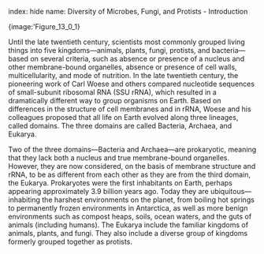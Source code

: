 index: hide
name: Diversity of Microbes, Fungi, and Protists - Introduction


{image:'Figure_13_0_1}
        

Until the late twentieth century, scientists most commonly grouped living things into five kingdoms—animals, plants, fungi, protists, and bacteria—based on several criteria, such as absence or presence of a nucleus and other membrane-bound organelles, absence or presence of cell walls, multicellularity, and mode of nutrition. In the late twentieth century, the pioneering work of Carl Woese and others compared nucleotide sequences of small-subunit ribosomal RNA (SSU rRNA), which resulted in a dramatically different way to group organisms on Earth. Based on differences in the structure of cell membranes and in rRNA, Woese and his colleagues proposed that all life on Earth evolved along three lineages, called domains. The three domains are called Bacteria, Archaea, and Eukarya.

Two of the three domains—Bacteria and Archaea—are prokaryotic, meaning that they lack both a nucleus and true membrane-bound organelles. However, they are now considered, on the basis of membrane structure and rRNA, to be as different from each other as they are from the third domain, the Eukarya. Prokaryotes were the first inhabitants on Earth, perhaps appearing approximately 3.9 billion years ago. Today they are ubiquitous—inhabiting the harshest environments on the planet, from boiling hot springs to permanently frozen environments in Antarctica, as well as more benign environments such as compost heaps, soils, ocean waters, and the guts of animals (including humans). The Eukarya include the familiar kingdoms of animals, plants, and fungi. They also include a diverse group of kingdoms formerly grouped together as protists.
